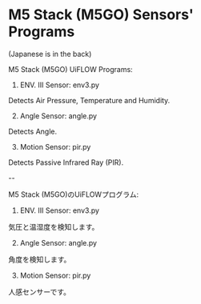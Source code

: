# M5 Stack (M5GO) Sensors' Programs
(Japanese is in the back)

M5 Stack (M5GO) UiFLOW Programs:

1. ENV. III Sensor: env3.py

Detects Air Pressure, Temperature and Humidity.

2. Angle Sensor: angle.py

Detects Angle.

3. Motion Sensor: pir.py

Detects Passive Infrared Ray (PIR).

--

M5 Stack (M5GO)のUiFLOWプログラム:

1. ENV. III Sensor: env3.py

気圧と温湿度を検知します。

2. Angle Sensor: angle.py

角度を検知します。

3. Motion Sensor: pir.py

人感センサーです。
